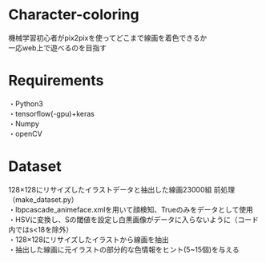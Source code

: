 # Character-coloring
機械学習初心者がpix2pixを使ってどこまで線画を着色できるか  
一応web上で遊べるのを目指す

# Requirements
・Python3  
・tensorflow(-gpu)+keras  
・Numpy  
・openCV  

# Dataset
128×128にリサイズしたイラストデータと抽出した線画23000組
前処理（make_dataset.py）  
・lbpcascade_animeface.xmlを用いて顔検知、Trueのみをデータとして使用  
・HSVに変換し、Sの閾値を設定し白黒画像がデータに入らないように（コード内ではs<18を除外）  
・128×128にリサイズしたイラストから線画を抽出  
・抽出した線画に元イラストの部分的な色情報をヒント(5~15個)を与える  

